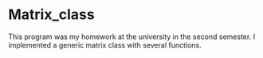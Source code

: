 # Matrix_class
This program was my homework at the university in the second semester. I implemented a generic matrix class with several functions.
